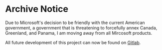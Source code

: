 # Archive Notice

Due to Microsoft's decision to be friendly with the current American government,
a government that is threatening to forcefully annex Canada, Greenland, and Panama,
I am moving away from all Mircosoft products.

All future development of this project can now be found on [Gitlab](https://gitlab.com/byhill/DisjointSets.jl).
